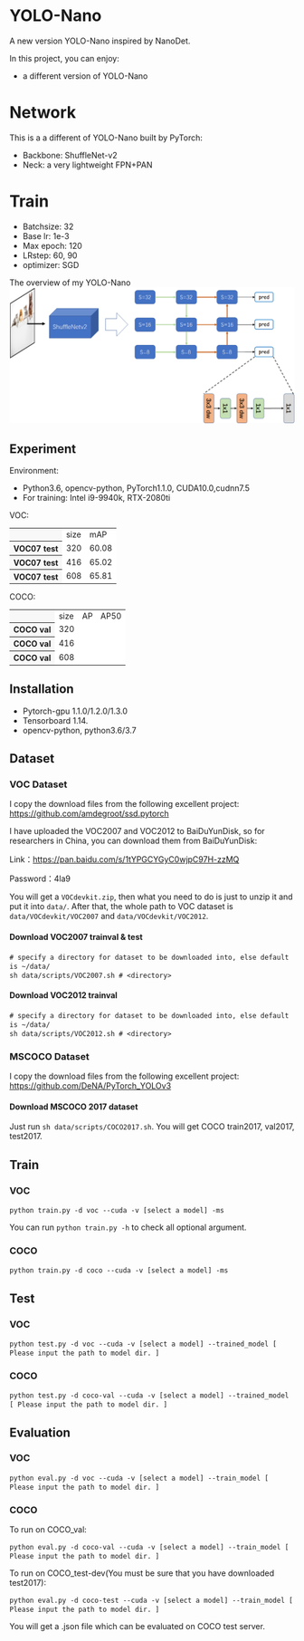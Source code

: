 # YOLO-Nano
A new version YOLO-Nano inspired by NanoDet.

In this project, you can enjoy: 
- a different version of YOLO-Nano


# Network
This is a a different of YOLO-Nano built by PyTorch:
- Backbone: ShuffleNet-v2
- Neck: a very lightweight FPN+PAN

# Train
- Batchsize: 32
- Base lr: 1e-3
- Max epoch: 120
- LRstep: 60, 90
- optimizer: SGD

The overview of my YOLO-Nano
![Image](https://github.com/yjh0410/YOLO-Nano/blob/main/img_files/model.png)

## Experiment
Environment:

- Python3.6, opencv-python, PyTorch1.1.0, CUDA10.0,cudnn7.5
- For training: Intel i9-9940k, RTX-2080ti

VOC:
<table><tbody>
<tr><th align="left" bgcolor=#f8f8f8> </th>     <td bgcolor=white> size </td><td bgcolor=white> mAP </td></tr>
<tr><th align="left" bgcolor=#f8f8f8> VOC07 test</th><td bgcolor=white> 320 </td><td bgcolor=white> 60.08 </td></tr>
<tr><th align="left" bgcolor=#f8f8f8> VOC07 test</th><td bgcolor=white> 416 </td><td bgcolor=white> 65.02 </td></tr>
<tr><th align="left" bgcolor=#f8f8f8> VOC07 test</th><td bgcolor=white> 608 </td><td bgcolor=white> 65.81 </td></tr>
</table></tbody>

COCO:
<table><tbody>
<tr><th align="left" bgcolor=#f8f8f8> </th>     <td bgcolor=white> size </td><td bgcolor=white> AP </td><td bgcolor=white> AP50 </tr>
<tr><th align="left" bgcolor=#f8f8f8> COCO val</th><td bgcolor=white> 320 </td><td bgcolor=white>  </td><td bgcolor=white>  </td></tr>
<tr><th align="left" bgcolor=#f8f8f8> COCO val</th><td bgcolor=white> 416 </td><td bgcolor=white>  </td><td bgcolor=white>  </td></tr>
<tr><th align="left" bgcolor=#f8f8f8> COCO val</th><td bgcolor=white> 608 </td><td bgcolor=white>  </td><td bgcolor=white>  </td></tr>
</table></tbody>

## Installation
- Pytorch-gpu 1.1.0/1.2.0/1.3.0
- Tensorboard 1.14.
- opencv-python, python3.6/3.7

## Dataset

### VOC Dataset
I copy the download files from the following excellent project:
https://github.com/amdegroot/ssd.pytorch

I have uploaded the VOC2007 and VOC2012 to BaiDuYunDisk, so for researchers in China, you can download them from BaiDuYunDisk:

Link：https://pan.baidu.com/s/1tYPGCYGyC0wjpC97H-zzMQ 

Password：4la9

You will get a ```VOCdevkit.zip```, then what you need to do is just to unzip it and put it into ```data/```. After that, the whole path to VOC dataset is ```data/VOCdevkit/VOC2007``` and ```data/VOCdevkit/VOC2012```.

#### Download VOC2007 trainval & test

```Shell
# specify a directory for dataset to be downloaded into, else default is ~/data/
sh data/scripts/VOC2007.sh # <directory>
```

#### Download VOC2012 trainval
```Shell
# specify a directory for dataset to be downloaded into, else default is ~/data/
sh data/scripts/VOC2012.sh # <directory>
```

### MSCOCO Dataset
I copy the download files from the following excellent project:
https://github.com/DeNA/PyTorch_YOLOv3

#### Download MSCOCO 2017 dataset
Just run ```sh data/scripts/COCO2017.sh```. You will get COCO train2017, val2017, test2017.


## Train
### VOC
```Shell
python train.py -d voc --cuda -v [select a model] -ms
```

You can run ```python train.py -h``` to check all optional argument.

### COCO
```Shell
python train.py -d coco --cuda -v [select a model] -ms
```


## Test
### VOC
```Shell
python test.py -d voc --cuda -v [select a model] --trained_model [ Please input the path to model dir. ]
```

### COCO
```Shell
python test.py -d coco-val --cuda -v [select a model] --trained_model [ Please input the path to model dir. ]
```


## Evaluation
### VOC
```Shell
python eval.py -d voc --cuda -v [select a model] --train_model [ Please input the path to model dir. ]
```

### COCO
To run on COCO_val:
```Shell
python eval.py -d coco-val --cuda -v [select a model] --train_model [ Please input the path to model dir. ]
```

To run on COCO_test-dev(You must be sure that you have downloaded test2017):
```Shell
python eval.py -d coco-test --cuda -v [select a model] --train_model [ Please input the path to model dir. ]
```
You will get a .json file which can be evaluated on COCO test server.
